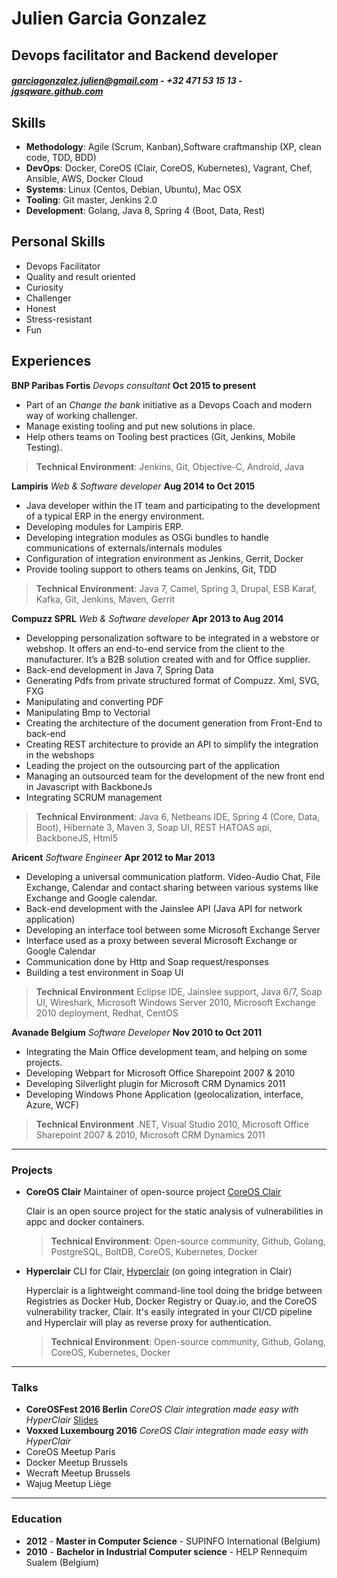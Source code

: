 # Julien Garcia Gonzalez
## Devops facilitator and Backend developer
##### [garciagonzalez.julien@gmail.com](mailto:garciagonzalez.julien@gmail.com) - +32 471 53 15 13 - [jgsqware.github.com](http://jgsqware.github.com)

Skills
------

- **Methodology**: Agile (Scrum, Kanban),Software craftmanship (XP, clean code, TDD, BDD)
- **DevOps**: Docker, CoreOS (Clair, CoreOS, Kubernetes), Vagrant, Chef, Ansible, AWS, Docker Cloud
- **Systems**: Linux (Centos, Debian, Ubuntu), Mac OSX
- **Tooling**: Git master, Jenkins 2.0
- **Development**: Golang, Java 8, Spring 4 (Boot, Data, Rest)

Personal Skills
-------

- Devops Facilitator
- Quality and result oriented
- Curiosity
- Challenger
- Honest
- Stress-resistant
- Fun

Experiences
------

**BNP Paribas Fortis** *Devops consultant* __Oct 2015 to present__

- Part of an *Change the bank* initiative as a Devops Coach and modern way of working challenger.
- Manage existing tooling and put new solutions in place.
- Help others teams on Tooling best practices (Git, Jenkins, Mobile Testing). 
> **Technical Environment**: Jenkins, Git, Objective-C, Android, Java

**Lampiris** *Web & Software developer* __Aug 2014 to Oct 2015__

- Java developer within the IT team and participating to the development of a typical ERP in the energy environment.
- Developing modules for Lampiris ERP. 
- Developing integration modules as OSGi bundles to handle communications of externals/internals modules
- Configuration of integration environment as Jenkins, Gerrit, Docker
- Provide tooling support to others teams on Jenkins, Git, TDD
> **Technical Environment**: Java 7, Camel, Spring 3, Drupal, ESB Karaf, Kafka, Git, Jenkins, Maven, Gerrit 

**Compuzz SPRL** *Web & Software developer* __Apr 2013 to Aug 2014__

- Developping personalization software to be integrated in a webstore or webshop. It offers an end-to-end service from the client to the manufacturer. It’s a B2B solution created with and for Office supplier.
- Back-end development in Java 7, Spring Data
- Generating Pdfs from private structured format of Compuzz. Xml, SVG, FXG
- Manipulating and converting PDF 
- Manipulating Bmp to Vectorial
- Creating the architecture of the document generation from Front-End to back-end
- Creating REST architecture to provide an API to simplify the integration in the webshops
- Leading the project on the outsourcing part of the application
- Managing an outsourced team for the development of the new front end in Javascript with BackboneJs 
- Integrating SCRUM management
> **Technical Environment**: Java 6, Netbeans IDE, Spring 4 (Core, Data, Boot), Hibernate 3, Maven 3, Soap UI, REST HATOAS api, BackboneJS, Html5

**Aricent** *Software Engineer* __Apr 2012 to Mar 2013__
	
- Developing a universal communication platform. Video-Audio Chat, File Exchange, Calendar and contact sharing between various systems like Exchange and Google calendar. 
- Back-end development with the Jainslee API (Java API for network application)
- Developing an interface tool between some Microsoft Exchange Server 
- Interface used as a proxy between several Microsoft Exchange or Google Calendar 
- Communication done by Http and Soap request/responses
- Building a test environment in Soap UI 
> **Technical Environment** Eclipse IDE, Jainslee support, Java 6/7, Soap UI, Wireshark, Microsoft Windows Server 2010, Microsoft Exchange 2010 deployment, Redhat, CentOS
    
**Avanade Belgium** *Software Developer* __Nov 2010 to Oct 2011__
	
- Integrating the Main Office development team, and helping on some projects.
- Developing Webpart for Microsoft Office Sharepoint 2007 & 2010 
- Developing Silverlight plugin for Microsoft CRM Dynamics 2011 
- Developing Windows Phone Application (geolocalization, interface, Azure, WCF) 
> **Technical Environment** .NET, Visual Studio 2010, Microsoft Office Sharepoint 2007 & 2010, Microsoft CRM Dynamics 2011

------

### Projects

- **CoreOS Clair** Maintainer of open-source project [CoreOS Clair](https://github.com/coreos/clair)
  
  Clair is an open source project for the static analysis of vulnerabilities in appc and docker containers.
  > **Technical Environment**: Open-source community, Github, Golang, PostgreSQL, BoltDB, CoreOS, Kubernetes, Docker
    
* **Hyperclair**
  CLI for Clair, [Hyperclair](https://github.com/wemanity-belgium/hyperclair) (on going integration in Clair)
  
  Hyperclair is a lightweight command-line tool doing the bridge between Registries as Docker Hub, Docker Registry or Quay.io, and the CoreOS vulnerability tracker, Clair. It's easily integrated in your CI/CD pipeline and Hyperclair will play as reverse proxy for authentication.
  > **Technical Environment**: Open-source community, Github, Golang, CoreOS, Kubernetes, Docker

------

### Talks

* **CoreOSFest 2016 Berlin** *CoreOS Clair integration made easy with HyperClair* [Slides](http://jgsqware.github.io/hyperclair-demo)
* **Voxxed Luxembourg 2016** *CoreOS Clair integration made easy with HyperClair*
* CoreOS Meetup Paris
* Docker Meetup Brussels
* Wecraft Meetup Brussels
* Wajug Meetup Liège

------

### Education

- __2012__ - **Master in Computer Science** - SUPINFO International (Belgium)    
- __2010__ - **Bachelor in Industrial Computer science** - HELP Rennequim Sualem (Belgium)    

